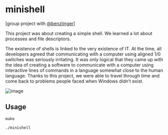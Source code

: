 # minishell

[group project with [@benzlinger](https://github.com/benzlinger)]

This project was about creating a simple shell. We learned a lot about processes and file descriptors.

The existence of shells is linked to the very existence of IT. At the time, all developers agreed that communicating with a computer using aligned 1/0 switches was seriously irritating.
It was only logical that they came up with the idea of creating a software to communicate with a computer using interactive lines of commands in a language somewhat
close to the human language.
Thanks to this project, we were able to travel through time and come back to problems
people faced when Windows didn’t exist.

![image](https://github.com/cptbboy/minishell-/assets/68233391/ff6be39b-15fb-4a8e-9a10-6f1f271a26f0)

## Usage

``make``

``./minishell``
